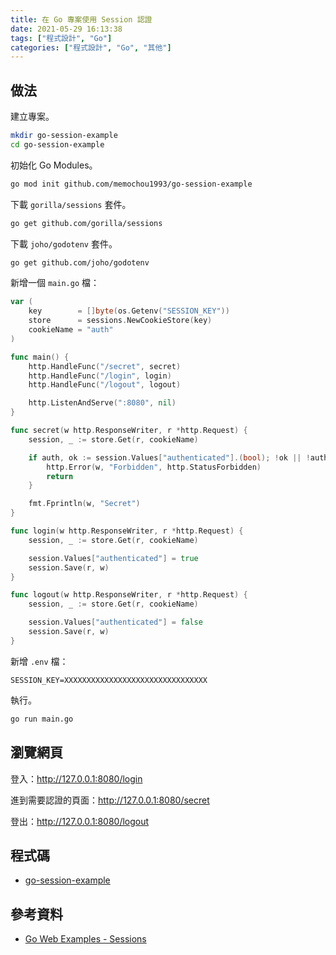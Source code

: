 ```yaml
---
title: 在 Go 專案使用 Session 認證
date: 2021-05-29 16:13:38
tags: ["程式設計", "Go"]
categories: ["程式設計", "Go", "其他"]
---
```


## 做法

建立專案。

```bash
mkdir go-session-example
cd go-session-example
```

初始化 Go Modules。

```bash
go mod init github.com/memochou1993/go-session-example
```

下載 `gorilla/sessions` 套件。

```bash
go get github.com/gorilla/sessions
```

下載 `joho/godotenv` 套件。

```bash
go get github.com/joho/godotenv
```

新增一個 `main.go` 檔：

```go
var (
	key        = []byte(os.Getenv("SESSION_KEY"))
	store      = sessions.NewCookieStore(key)
	cookieName = "auth"
)

func main() {
	http.HandleFunc("/secret", secret)
	http.HandleFunc("/login", login)
	http.HandleFunc("/logout", logout)

	http.ListenAndServe(":8080", nil)
}

func secret(w http.ResponseWriter, r *http.Request) {
	session, _ := store.Get(r, cookieName)

	if auth, ok := session.Values["authenticated"].(bool); !ok || !auth {
		http.Error(w, "Forbidden", http.StatusForbidden)
		return
	}

	fmt.Fprintln(w, "Secret")
}

func login(w http.ResponseWriter, r *http.Request) {
	session, _ := store.Get(r, cookieName)

	session.Values["authenticated"] = true
	session.Save(r, w)
}

func logout(w http.ResponseWriter, r *http.Request) {
	session, _ := store.Get(r, cookieName)

	session.Values["authenticated"] = false
	session.Save(r, w)
}
```

新增 `.env` 檔：

```env
SESSION_KEY=XXXXXXXXXXXXXXXXXXXXXXXXXXXXXXXX
```

執行。

```bash
go run main.go
```

## 瀏覽網頁

登入：<http://127.0.0.1:8080/login>

進到需要認證的頁面：<http://127.0.0.1:8080/secret>

登出：<http://127.0.0.1:8080/logout>

## 程式碼

- [go-session-example](https://github.com/memochou1993/go-session-example)

## 參考資料

- [Go Web Examples - Sessions](https://gowebexamples.com/sessions/)
